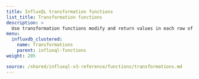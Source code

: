 ```yaml
---
title: InfluxQL transformation functions
list_title: Transformation functions
description: >
  Use transformation functions modify and return values in each row of queried data.
menu:
  influxdb_clustered:
    name: Transformations
    parent: influxql-functions
weight: 205

source: /shared/influxql-v3-reference/functions/transformations.md
---
```

